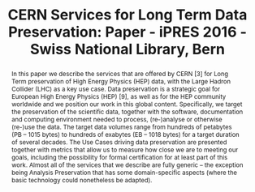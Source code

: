 ---
abstract: In this paper we describe the services that are offered by CERN [3] for
  Long Term preservation of High Energy Physics (HEP) data, with the Large Hadron
  Collider (LHC) as a key use case. Data preservation is a strategic goal for European
  High Energy Physics (HEP) [9], as well as for the HEP community worldwide and we
  position our work in this global content. Specifically, we target the preservation
  of the scientific data, together with the software, documentation and computing
  environment needed to process, (re-)analyse or otherwise (re-)use the data. The
  target data volumes range from hundreds of petabytes (PB – 1015 bytes) to hundreds
  of exabytes (EB – 1018 bytes) for a target duration of several decades. The Use
  Cases driving data preservation are presented together with metrics that allow us
  to measure how close we are to meeting our goals, including the possibility for
  formal certification for at least part of this work. Almost all of the services
  that we describe are fully generic – the exception being Analysis Preservation that
  has some domain-specific aspects (where the basic technology could nonetheless be
  adapted).
creators:
- Shiers, Jamie
- Melia, Germán Cancio
- Blomer, Jakob
- Dallmeier Tiessen, Sünje
- Berghaus, Frank
- Simko, Tibor
- Ganis, Gerardo
date: null
document_url: https://services.phaidra.univie.ac.at/api/object/o:502840/download
grand_parent: iPRES
institutions: []
keywords: []
landing_page_url: https://phaidra.univie.ac.at/o:502840
language: eng
layout: publication
license: CC BY-NC-SA 3.0 AT
notes_url: null
parent: iPRES 2016
presentation_url: null
size: 415852
source_name: iPRES
title: 'CERN Services for Long Term Data Preservation: Paper - iPRES 2016 - Swiss
  National Library, Bern'
type: paper
year: 2016
---